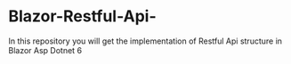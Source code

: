 # Blazor-Restful-Api-
In this repository you will get the implementation of Restful Api structure in Blazor Asp Dotnet 6
